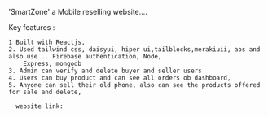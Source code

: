 'SmartZone' a Mobile reselling website....

Key features :

    1 Built with Reactjs,
    2. Used tailwind css, daisyui, hiper ui,tailblocks,merakiuii, aos and also use .. Firebase authentication, Node,
        Express, mongodb
    3. Admin can verify and delete buyer and seller users
    4. Users can buy product and can see all orders ob dashboard,
    5. Anyone can sell their old phone, also can see the products offered for sale and delete,

      website link:
